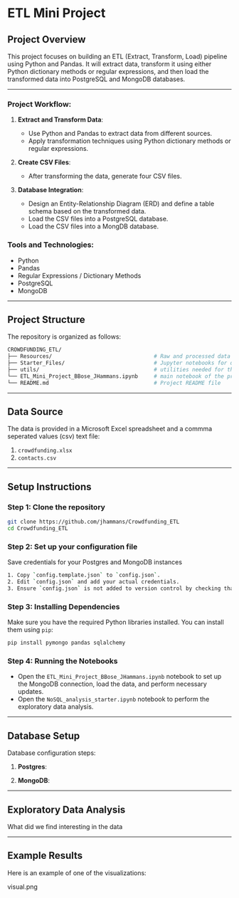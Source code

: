 # ETL Mini Project

## Project Overview

This project focuses on building an ETL (Extract, Transform, Load) pipeline using Python and Pandas. It will extract data, transform it using either Python dictionary methods or regular expressions, and then load the transformed data into PostgreSQL and MongoDB databases.

---

### Project Workflow:

1. **Extract and Transform Data**: 
   - Use Python and Pandas to extract data from different sources.
   - Apply transformation techniques using Python dictionary methods or regular expressions.

2. **Create CSV Files**: 
   - After transforming the data, generate four CSV files.
   
3. **Database Integration**: 
   - Design an Entity-Relationship Diagram (ERD) and define a table schema based on the transformed data.
   - Load the CSV files into a PostgreSQL database.
   - Load the CSV files into a MongDB database.

### Tools and Technologies:
- Python
- Pandas
- Regular Expressions / Dictionary Methods
- PostgreSQL
- MongoDB

---

## Project Structure

The repository is organized as follows:
```bash
CROWDFUNDING_ETL/
├── Resources/                                # Raw and processed data files     
├── Starter_Files/                            # Jupyter notebooks for data indivdual notebooks     
├── utils/                                    # utilities needed for the program              
└── ETL_Mini_Project_BBose_JHammans.ipynb     # main notebook of the project
└── README.md                                 # Project README file
```

---

## Data Source

The data is provided in a Microsoft Excel spreadsheet and a commma seperated values (csv) text file:
1.  `crowdfunding.xlsx` 
2.  `contacts.csv`

---

## Setup Instructions

### Step 1: Clone the repository
```bash
git clone https://github.com/jhammans/Crowdfunding_ETL
cd Crowdfunding_ETL
```

### Step 2: Set up your configuration file

Save credentials for your Postgres and MongoDB instances

```bash
1. Copy `config.template.json` to `config.json`.
2. Edit `config.json` and add your actual credentials.
3. Ensure `config.json` is not added to version control by checking that it's listed in `.gitignore`.
```

### Step 3: Installing Dependencies

Make sure you have the required Python libraries installed. You can install them using `pip`:

```bash
pip install pymongo pandas sqlalchemy
```

### Step 4: Running the Notebooks

- Open the `ETL_Mini_Project_BBose_JHammans.ipynb` notebook to set up the MongoDB connection, load the data, and perform necessary updates.
- Open the `NoSQL_analysis_starter.ipynb` notebook to perform the exploratory data analysis.

---

## Database Setup

Database configuration steps:

1. **Postgres**:  


2. **MongoDB**:  


---

## Exploratory Data Analysis

What did we find interesting in the data

---

## Example Results

Here is an example of one of the visualizations:

visual.png
